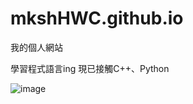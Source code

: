 # mkshHWC.github.io
我的個人網站

學習程式語言ing
現已接觸C++、Python

![image](https://github.com/mkshHWC/mkshHWC.github.io/assets/174402816/d0019e21-ee8e-4bdc-ba5c-3080cc9d3abe)

